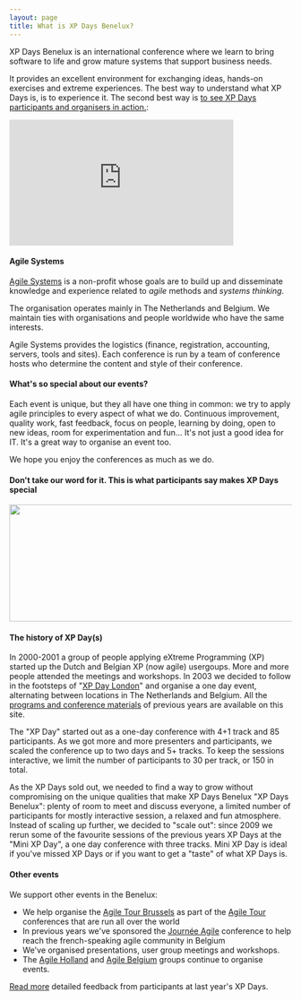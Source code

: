 ```yaml
---
layout: page
title: What is XP Days Benelux?
---
```


XP Days Benelux is an international conference where we learn to bring software to life and grow mature systems that support business needs.

It provides an excellent environment for exchanging ideas, hands-on exercises and extreme experiences. The best way to understand what XP Days is,  is to experience it. The second best way is <a href="http://vimeo.com/21765255" target="_blank">to see XP Days participants and organisers in action.</a>:

<iframe src="http://player.vimeo.com/video/21765255" width="400" height="225" frameborder="0"></iframe>


#### Agile Systems

[Agile Systems](http://www.agilesystems.org) is a non-profit whose goals are to build up and disseminate knowledge and experience related to *agile* methods and *systems thinking*.

The organisation operates mainly in The Netherlands and Belgium. We maintain ties with organisations and people worldwide who have the same interests.

Agile Systems provides the logistics (finance, registration, accounting, servers, tools and sites). Each conference is run by a team of conference hosts who determine the content and style of their conference.

#### What's so special about our events?
Each event is unique, but they all have one thing in common: we try to apply agile principles to every aspect of what we do. Continuous improvement, quality work, fast feedback, focus on people, learning by doing, open to new ideas, room for experimentation and fun... It's not just a good idea for IT. It's a great way to organise an event too.

We hope you enjoy the conferences as much as we do.

#### Don't take our word for it. This is what participants say makes XP Days special
<img src="http://www.xpday.net/html/Xpday2012/XPDay2012%20Liked.png" width="583" height="209" /> 

#### The history of XP Day(s)

In 2000-2001 a group of people applying eXtreme Programming (XP) started up the Dutch and Belgian XP (now agile) usergoups. More and more people attended the meetings and workshops. In 2003 we decided to follow in the footsteps of "[XP Day London](http://www.xpday.org)" and organise a one day event, alternating between locations in The Netherlands and Belgium. All the [programs and conference materials](/about/PreviousEditions.html) of previous years are available on this site.

The "XP Day" started out as a one-day conference with 4+1 track and 85 participants. 
As we got more and more presenters and participants, we scaled the conference up to two days and 5+ tracks. 
To keep the sessions interactive, we limit the number of participants to 30 per track, or 150 in total.

As the XP Days sold out, we needed to find a way to grow without compromising on the unique 
qualities that make XP Days Benelux "XP Days Benelux": plenty of room to meet and discuss everyone, 
a limited number of participants for mostly interactive session, a relaxed and fun atmosphere. Instead of
scaling up further, we decided to "scale out": since 2009 we rerun some of the favourite sessions of the 
previous years XP Days at the "Mini XP Day", a one day conference with three tracks. Mini XP Day is ideal 
if you've missed XP Days or if you want to get a "taste" of what XP Days is.

#### Other events
We support other events in the Benelux:

   * We help organise the [Agile Tour Brussels](http://www.atbru.be) as part of the [Agile Tour](http://www.agiletour.org/) conferences that are run all over the world
   * In previous years we've sponsored the [Journ&eacute;e Agile](http://www.journeeagile.be/) conference to help reach the french-speaking agile community in Belgium
   * We've organised presentations, user group meetings and workshops.
   * The [Agile Holland](http://www.meetup.com/agileholland/) and [Agile Belgium](http://www.agilebelgium.org) groups continue to organise events.


[Read more](http://www.xpdays.net/XPDays2015/XPDays/Feedback) detailed feedback from participants at last year's XP Days. 
